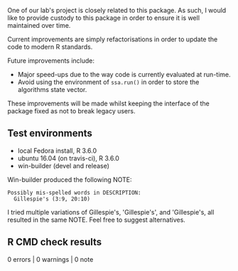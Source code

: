 One of our lab's project is closely related to this 
package. As such, I would like to provide custody to
this package in order to ensure it is well maintained
over time.

Current improvements are simply refactorisations in 
order to update the code to modern R standards. 

Future improvements include:

* Major speed-ups due to the way code is currently evaluated
  at run-time.
* Avoid using the environment of `ssa.run()` in order to
  store the algorithms state vector.

These improvements will be made whilst keeping the
interface of the package fixed as not to break legacy users.

## Test environments
* local Fedora install, R 3.6.0
* ubuntu 16.04 (on travis-ci), R 3.6.0
* win-builder (devel and release)

Win-builder produced the following NOTE:
```
Possibly mis-spelled words in DESCRIPTION:
  Gillespie's (3:9, 20:10)
```

I tried multiple variations of
Gillespie's, 'Gillespie's', and 'Gillespie's, 
all resulted in the same NOTE. Feel free to 
suggest alternatives.


## R CMD check results

0 errors | 0 warnings | 0 note
